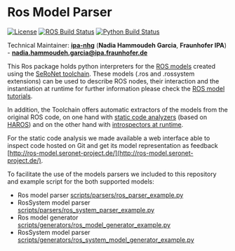 # Ros Model Parser


[![License](https://img.shields.io/badge/License-Apache%202.0-blue.svg)](https://opensource.org/licenses/Apache-2.0)
[![ROS Build Status](https://www.travis-ci.com/ipa320/ros_model_parser.svg?branch=master)](https://www.travis-ci.com/github/ipa320/ros_model_parser)
[![Python Build Status](https://github.com/ipa320/ros_model_parser/actions/workflows/build.yaml/badge.svg)](https://github.com/ipa320/ros_model_parser/actions/workflows/build.yaml)


Technical Maintainer: [**ipa-nhg**](https://github.com/ipa-nhg/) (**Nadia Hammoudeh Garcia**, **Fraunhofer IPA**) - **nadia.hammoudeh.garcia@ipa.fraunhofer.de**

This Ros package holds python interpreters for the [ROS models](https://github.com/ipa320/ros-model/) created using the [SeRoNet toolchain](https://www.seronet-projekt.de/platform/tooling.html). These models (.ros and .rossystem extensions) can be used to describe ROS nodes, their interaction and the instantiation at runtime for further information please check the [ROS model tutorials](https://github.com/ipa320/ros-model/#tutorials).


In addition, the Toolchain offers automatic extractors of the models from the original ROS code, on one hand with [static code analyzers](https://github.com/ipa320/ros-model-cloud) (based on [HAROS](https://github.com/git-afsantos/haros)) and on the other hand with [introspectors at runtime](https://github.com/ipa320/ros_graph_parser/).

For the static code analysis we made available a web interface able to inspect code hosted on Git and get its model representation as feedback [http://ros-model.seronet-project.de/](http://ros-model.seronet-project.de/). 


To facilitate the use of the models parsers we included to this repository and example script for the both supported models:

- Ros model parser [scripts/parsers/ros_parser_example.py](scripts/parsers/ros_parser_example.py) 
- RosSystem model parser [scripts/parsers/ros_system_parser_example.py](scripts/parsers/ros_system_parser_example.py)
- Ros model generator [scripts/generators/ros_model_generator_example.py](scripts/generators/ros_model_generator_example.py) 
- RosSystem model parser [scripts/generators/ros_system_model_generator_example.py](scripts/generators/ros_system_model_generator_example.py)
